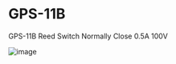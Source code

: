 # GPS-11B
GPS-11B Reed Switch Normally Close 0.5A 100V

![image](https://github.com/microrobotics/GPS-11B/assets/4562957/bfc958e3-bce8-49e1-ab92-db3452b0b0d0)

